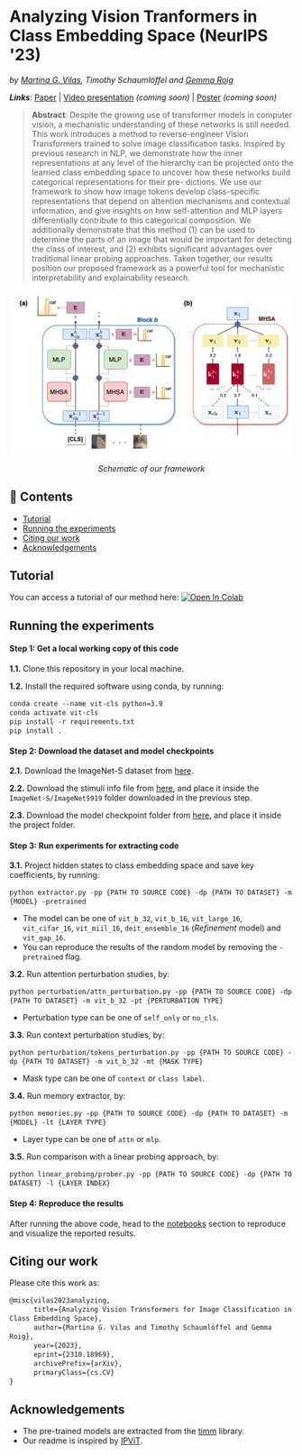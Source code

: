 # Analyzing Vision Tranformers in Class Embedding Space (NeurIPS '23)
_by [Martina G. Vilas](https://martinagvilas.github.io/), Timothy Schaumlöffel and [Gemma Roig](http://www.cvai.cs.uni-frankfurt.de/team.html)_

__*Links*__: [Paper](https://arxiv.org/abs/2310.18969) | [Video presentation]() _(coming soon)_ | [Poster]() _(coming soon)_

> __Abstract__: Despite the growing use of transformer models in computer vision, a mechanistic
understanding of these networks is still needed. This work introduces a method to
reverse-engineer Vision Transformers trained to solve image classification tasks.
Inspired by previous research in NLP, we demonstrate how the inner representations
at any level of the hierarchy can be projected onto the learned class embedding
space to uncover how these networks build categorical representations for their pre-
dictions. We use our framework to show how image tokens develop class-specific
representations that depend on attention mechanisms and contextual information,
and give insights on how self-attention and MLP layers differentially contribute to
this categorical composition. We additionally demonstrate that this method (1) can
be used to determine the parts of an image that would be important for detecting
the class of interest, and (2) exhibits significant advantages over traditional linear
probing approaches. Taken together, our results position our proposed framework
as a powerful tool for mechanistic interpretability and explainability research.

![framework](framework.png)
<!-- <center><i>Schematic of our framework</i></center>  -->
<div align="center">
<i>Schematic of our framework</i>
</div>

## :paperclip: Contents

- [Tutorial](#tutorial)
- [Running the experiments](#running-the-experiments)
- [Citing our work](#citing-our-work)
- [Acknowledgements](#acknowledgements)

## Tutorial

You can access a tutorial of our method here: <a target="_blank" href="https://colab.research.google.com/github/martinagvilas/vit-cls_emb/blob/main/notebooks/tutorial.ipynb">
  <img src="https://colab.research.google.com/assets/colab-badge.svg" alt="Open In Colab"/>
</a>

## Running the experiments

#### Step 1: Get a local working copy of this code
__1.1.__ Clone this repository in your local machine.

__1.2.__ Install the required software using conda, by running:
```
conda create --name vit-cls python=3.9
conda activate vit-cls
pip install -r requirements.txt
pip install .
```

#### Step 2: Download the dataset and model checkpoints
__2.1.__ Download the ImageNet-S dataset from [here](https://github.com/LUSSeg/ImageNet-S).

__2.2.__ Download the stimuli info file from [here](https://drive.google.com/drive/folders/1bkJeOGMxU2Ta0CrtKeY9JBLArwmQM9mu?usp=sharing), and place it inside the `ImageNet-S/ImageNetS919`
folder downloaded in the previous step.

__2.3.__ Download the model checkpoint folder from [here](https://drive.google.com/drive/folders/1bkJeOGMxU2Ta0CrtKeY9JBLArwmQM9mu?usp=sharing), and place it inside the project folder.

#### Step 3: Run experiments for extracting code
__3.1.__ Project hidden states to class embedding space and save key coefficients, by running:
```
python extractor.py -pp {PATH TO SOURCE CODE} -dp {PATH TO DATASET} -m {MODEL} -pretrained
```
- The model can be one of `vit_b_32`, `vit_b_16`, `vit_large_16`, `vit_cifar_16`, `vit_miil_16`, `deit_ensemble_16` (_Refinement_ model) and `vit_gap_16`.
- You can reproduce the results of the random model by removing the `-pretrained` flag.


__3.2.__ Run attention perturbation studies, by:
```
python perturbation/attn_perturbation.py -pp {PATH TO SOURCE CODE} -dp {PATH TO DATASET} -m vit_b_32 -pt {PERTURBATION TYPE}
```
- Perturbation type can be one of `self_only` or `no_cls`.

__3.3.__ Run context perturbation studies, by:
```
python perturbation/tokens_perturbation.py -pp {PATH TO SOURCE CODE} -dp {PATH TO DATASET} -m vit_b_32 -mt {MASK TYPE}
```
- Mask type can be one of `context` or `class label`.

__3.4.__ Run memory extractor, by:
```
python memories.py -pp {PATH TO SOURCE CODE} -dp {PATH TO DATASET} -m {MODEL} -lt {LAYER TYPE}
```
- Layer type can be one of `attn` or `mlp`.

__3.5.__ Run comparison with a linear probing approach, by:
```
python linear_probing/prober.py -pp {PATH TO SOURCE CODE} -dp {PATH TO DATASET} -l {LAYER INDEX}
```

#### Step 4: Reproduce the results
After running the above code, 
head to the [notebooks](https://github.com/martinagvilas/vit-cls_emb/tree/main/notebooks) section to reproduce and visualize the reported results.
 
## Citing our work
Please cite this work as:
```
@misc{vilas2023analyzing,
      title={Analyzing Vision Transformers for Image Classification in Class Embedding Space}, 
      author={Martina G. Vilas and Timothy Schaumlöffel and Gemma Roig},
      year={2023},
      eprint={2310.18969},
      archivePrefix={arXiv},
      primaryClass={cs.CV}
}
```


## Acknowledgements
- The pre-trained models are extracted from the [timm](https://github.com/huggingface/pytorch-image-models/tree/main) library.
- Our readme is inspired by [IPViT](https://github.com/Muzammal-Naseer/IPViT).
